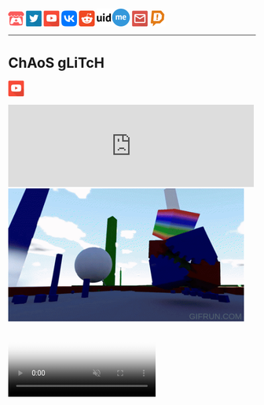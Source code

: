 [![Itch.io](/Resources/itchio.png)](https://antoniomoder.itch.io)
[![Twitter](/Resources/twitter.png)](https://twitter.com/AntonioModer)
[![YouTube](/Resources/youtube.png)](https://youtube.com/@AntonioModer)
[![VK](/Resources/vk.png)](https://vk.com/antoniomodergamedev)
[![Reddit](/Resources/reddit.png)](https://www.reddit.com/user/AntonioModer)
[![uid.me](/Resources/uid.me_logo-black.png)](http://uid.me/antoniomoder)
[![Mail](/Resources/email.png)](mailto:mant.base@yandex.by)
[![DA](/Resources/DA_Alert_Color.png)](https://www.donationalerts.com/r/antoniomoder)

___

# ChAoS gLiTcH

[![Itchio](/Resources/youtube.png)](https://youtube.com/playlist?list=PLdon7bPQtTKE_x4Pbx0zJ07MjS4FMT5Xw)

<iframe src="https://itch.io/embed/2008264" width="500" height="167" frameborder="0"><a href="https://antoniomoder.itch.io/chaosglitch">ChAoS gLiTcH by AntonioModer</a></iframe>

<!-- ![logo](https://github.com/AntonioModer/antoniomoder.github.io/assets/3039538/3ee67f27-3eaa-45de-a29e-e9a7e6c6d874) -->
<!-- <img src="https://github.com/AntonioModer/antoniomoder.github.io/assets/3039538/3ee67f27-3eaa-45de-a29e-e9a7e6c6d874" alt="ChAoS gLiTcH logo" width="480" height="270"> -->
<!-- ![ChAoS gLiTcH gif](/Resources/ChAoSgLiTcH/6c7fc0d1b6bf4c1b992b67447a48d096.gif) -->
<img src="/Resources/ChAoSgLiTcH/6c7fc0d1b6bf4c1b992b67447a48d096.gif" alt="ChAoS gLiTcH gif" width="480" height="270">

<video poster="https://github.com/AntonioModer/antoniomoder.github.io/assets/3039538/99fe5dff-abe1-47dc-8cee-89e25a9ace87" muted autoplay loop>
  <source src="https://github.com/AntonioModer/antoniomoder.github.io/assets/3039538/f9c41efa-c2f2-44c9-9b09-18686a1cc589">
</video>

